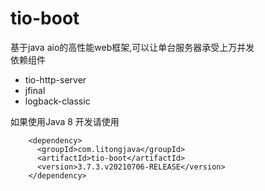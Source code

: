 # tio-boot
基于java aio的高性能web框架,可以让单台服务器承受上万并发  
依赖组件  
- tio-http-server
- jfinal
- logback-classic

如果使用Java 8 开发请使用
```
    <dependency>
      <groupId>com.litongjava</groupId>
      <artifactId>tio-boot</artifactId>
      <version>3.7.3.v20210706-RELEASE</version>
    </dependency>
```
